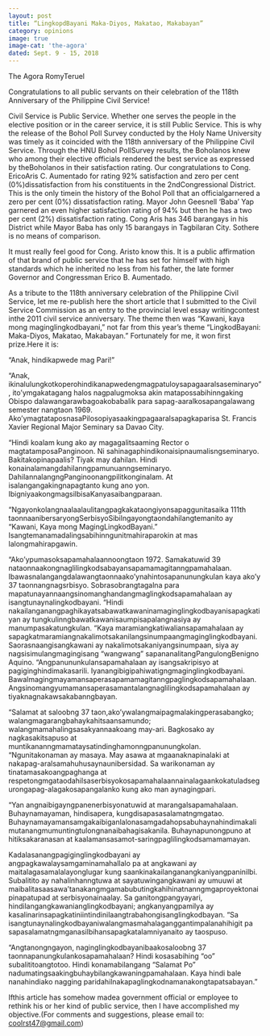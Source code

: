 ```yaml
---
layout: post
title: “LingkopdBayani Maka-Diyos, Makatao, Makabayan”
category: opinions
image: true
image-cat: 'the-agora'
dated: Sept. 9 - 15, 2018
---
```


The Agora
RomyTeruel

Congratulations to all public servants on their celebration of the 118th Anniversary of the Philippine Civil Service!

Civil Service is Public Service. Whether one serves the people in the elective position or in the career service, it is still Public Service. This is why the release of the Bohol Poll Survey conducted by the Holy Name University was timely as it coincided with the 118th anniversary of the Philippine Civil Service. Through the HNU Bohol PollSurvey results, the Boholanos knew who among their elective officials rendered the best service as expressed by theBoholanos in their satisfaction rating. 
Our congratulations to Cong. EricoAris C. Aumentado for rating 92% satisfaction and zero per cent (0%)dissatisfaction from his constituents in the 2ndCongressional District. This is the only timein the history of the Bohol Poll that an officialgarnered a zero per cent (0%) dissatisfaction rating.   Mayor John Geesnell ‘Baba’ Yap garnered an even higher satisfaction rating of 94% but then he has a two per cent (2%) dissatisfaction rating. Cong Aris has 346 barangays in his District while Mayor Baba has only 15 barangays in Tagbilaran City. Sothere is no means of comparison.

It must really feel good for Cong. Aristo know this.  It is a public affirmation of that brand of public service that he has set for himself with high standards which he inherited no less from his father, the late former Governor and Congressman Erico B. Aumentado. 

As a tribute to the 118th anniversary celebration of the Philippine Civil Service, let me re-publish here the short article that I submitted to the Civil Service Commission as an entry to the provincial level essay writingcontest inthe 2011 civil service anniversary.  The theme then was “Kawani, kaya mong maginglingkodbayani,” not far from this year’s theme “LingkodBayani: Maka-Diyos, Makatao, Makabayan.”  Fortunately for me, it won first prize.Here it is:

“Anak, hindikapwede mag Pari!”

“Anak, ikinalulungkotkoperohindikanapwedengmagpatuloysapagaaralsaseminaryo”, ito’ymgakatagang halos nagpalugmoksa akin matapossabihinngaking Obispo dalawangarawbagoakobabalik para sapag-aaralkosapangalawang semester nangtaon 1969.  Ako’ymagtataposnasaPilosopiyasaakingpagaaralsapagkaparisa St. Francis Xavier Regional Major Seminary sa Davao City. 

“Hindi koalam kung ako ay magagalitsaaming Rector o magtatamposaPanginoon.  Ni sahinagaphindikonaisipnaumalisngseminaryo.  Bakitakopinapaalis? Tiyak may dahilan. Hindi konainalamangdahilanngpamunuanngseminaryo.  DahilannalangngPanginoonangpilitkonginalam. At isalangangakingnapagtanto kung ano yon.  IbigniyaakongmagsilbisaKanyasaibangparaan.

“Ngayonkolangnaalaalaulitangpagkakataongiyonsapaggunitasaika 111th taonnaanibersaryongSerbisyoSibilngayongtaondahilangtemanito ay “Kawani, Kaya mong MagingLingkodBayani.” Isangtemanamadalingsabihinngunitmahiraparokin at mas lalongmahirapgawin.

“Ako’ypumasoksapamahalaannoongtaon 1972.  Samakatuwid 39 nataonnaakongnaglilingkodsabayansapamamagitanngpamahalaan.  Ibawasnalangangdalawangtaonnaako’ynahintosapanunungkulan kaya ako’y 37 taonnangnagsrbisyo.  Sobrasobrangtagalna para mapatunayannaangsinomanghandangmaglingkodsapamahalaan ay isangtunaynalingkodbayani.
“Hindi nakailanganangpaghikayatsabawatkawaninamaginglingkodbayanisapagkatiyan ay tungkulinngbawatkawanisaumpisapalangnasiya ay manumpasakatungkulan.
“Kaya maramiangkatiwaliansapamahalaan ay sapagkatmaramiangnakalimotsakanilangsinumpaangmaginglingkodbayani.  Saorasnaangisangkawani ay nakalimotsakaniyangsinumpaan, siya ay nagsisimulangmagingisang “wangwang” sapananalitangPangulongBenigno Aquino.
“Angpanununkulansapamahalaan ay isangsakripisyo at pagiginghindimakasarili. Iyanangibigipahiwatigngmaginglingkodbayani.  Bawalmagingmayamansaperasapamamagitanngpaglingkodsapamahalaan. Angsinomangyumamansaperasamantalangnaglilingkodsapamahalaan ay tiyaknagnakawsakabanngbayan.

“Salamat at saloobng 37 taon,ako’ywalangmaipagmalakingperasabangko; walangmagarangbahaykahitsaansamundo; walangmamahalingsasakyannaakoang may-ari.  Bagkosako ay nagkasakitsapuso at muntikananngmamataysatindinghamonngpanunungkolan.  
“Ngunitakonaman ay masaya. May asawa at mgaanaknapinalaki at nakapag-aralsamahuhusaynaunibersidad. Sa warikonaman ay tinatamasakoangpaghanga at respetongmgataodahilsaserbisyokosapamahalaannainalagaankokatuladsegurongapag-alagakosapangalanko kung ako man aynagingpari.

“Yan angnaibigayngpanenerbisyonatuwid at marangalsapamahalaan. Buhaynamayaman, hindisapera, kungdisapasasalamatngmgatao. 
Buhaynamayamansamgakaibiganlalonasamgadahopsabuhaynahindimakalimutanangmumuntingtulongnanaibahagisakanila. Buhaynapunongpuno at hitiksakaranasan at kaalamansasamot-saringpaglilingkodsamamamayan.

Kadalasanangpagiginglingkodbayani ay angpagkawalaysamgaminamahallalo pa at angkawani ay maitalagasamalalayonglugar kung saankinakailanganangkaniyangpaninilbi.  Subalitito ay nahalinhanngtuwa at sayatuwingangkawani ay umuuwi at maibalitasaasawa’tanakangmgamabubutingkahihinatnanngmgaproyektonaipinapatupad at serbisyonainaalay. Sa ganitongpangyayari, hindilangangkawanianglingkodbayani;  angkanyangpamilya ay kasalinarinsapagkatiniintindinilaangtrabahongisanglingkodbayan.
“Sa isangtunaynalingkodbayaniwalangmasmahalaganggantimpalanahihigit pa sapasalamatngmganasilbihansapagkatalamniyanaito ay taospuso.

“Angtanongngayon, naginglingkodbayanibaakosaloobng 37 taonnapanungkulankosapamahalaan? Hindi kosasabihing “oo” subalititoangtotoo. Hindi konamabilangang “Salamat Po” nadumatingsaakingbuhaybilangkawaningpamahalaan. Kaya hindi bale nanahindiako nagging paridahilnakapaglingkodnamanakongtapatsabayan.”	

Ifthis article has somehow madea government official or employee to rethink his or her kind of public service, then I have accomplished my objective.(For comments and suggestions, please email to: coolrst47@gmail.com)